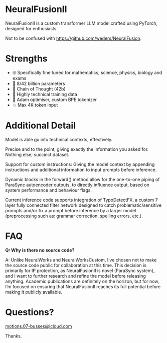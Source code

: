 # NeuralFusionII
NeuralFusionII is a custom transformer LLM model crafted using PyTorch, designed for enthusiasts.

Not to be confused with https://github.com/weders/NeuralFusion.

# Strengths
 - 🤓 Specifically fine tuned for mathematics, science, physics, biology and exams
 - 💪 8/42 billion parameters
 - 🔗 Chain of Thought (42b)
 - 🧪 Highly technical training data
 - 🚀 Adam optimiser, custom BPE tokenizer
 - 💥 Max 4K token input

# Additional Detail
Model is able go into technical contexts, effectively.

Precise and to the point, giving exactly the information you asked for. Nothing else; succinct dataset.

Support for custom instructions: Giving the model context by appending instructions and additional information to input prompts before inference.

Dynamic blocks in the forward() method allow for the one-to-one piping of ParaSync autoencoder outputs, to directly influence output, based on system performance and behaviour flags.

Current inference code supports integration of TypoDetectFX, a custom 7 layer fully connected filter network designed to catch problematic/sensitive prompts and/or fix a prompt before inference by a larger model (preprocessing such as: grammar correction, spelling errors, etc.).

# FAQ
**Q: Why is there no source code?**

A: Unlike NeuralWorks and NeuralWorksCustom, I’ve chosen not to make the source code public for collaboration at this time. This decision is primarily for IP protection, as NeuralFusionII is novel (ParaSync system), and I want to further research and refine the model before releasing anything. Academic publications are definitely on the horizon, but for now, I’m focused on ensuring that NeuralFusionII reaches its full potential before making it publicly available.

# Questions?

motions.07-busses@icloud.com

Thanks.
